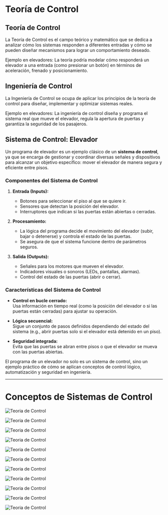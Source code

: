 # Teoría de Control

## Teoría de Control
La Teoría de Control es el campo teórico y matemático que se dedica a analizar cómo los sistemas responden a diferentes entradas y cómo se pueden diseñar mecanismos para lograr un comportamiento deseado.

Ejemplo en elevadores: La teoría podría modelar cómo responderá un elevador a una entrada (como presionar un botón) en términos de aceleración, frenado y posicionamiento.

## Ingeniería de Control
La Ingeniería de Control se ocupa de aplicar los principios de la teoría de control para diseñar, implementar y optimizar sistemas reales.

Ejemplo en elevadores: La ingeniería de control diseña y programa el sistema real que mueve el elevador, regula la apertura de puertas y garantiza la seguridad de los pasajeros.

## Sistema de Control: Elevador 

Un programa de elevador es un ejemplo clásico de un **sistema de control**, ya que se encarga de gestionar y coordinar diversas señales y dispositivos para alcanzar un objetivo específico: mover el elevador de manera segura y eficiente entre pisos.

### Componentes del Sistema de Control

1. **Entrada (Inputs):**
   - Botones para seleccionar el piso al que se quiere ir.  
   - Sensores que detectan la posición del elevador.  
   - Interruptores que indican si las puertas están abiertas o cerradas.  

2. **Procesamiento:**
   - La lógica del programa decide el movimiento del elevador (subir, bajar o detenerse) y controla el estado de las puertas.  
   - Se asegura de que el sistema funcione dentro de parámetros seguros.

3. **Salida (Outputs):**
   - Señales para los motores que mueven el elevador.  
   - Indicadores visuales o sonoros (LEDs, pantallas, alarmas).  
   - Control del estado de las puertas (abrir o cerrar).  

### Características del Sistema de Control

- **Control en bucle cerrado:**  
   Usa información en tiempo real (como la posición del elevador o si las puertas están cerradas) para ajustar su operación.  

- **Lógica secuencial:**  
   Sigue un conjunto de pasos definidos dependiendo del estado del sistema (e.g., abrir puertas solo si el elevador está detenido en un piso).

- **Seguridad integrada:**  
   Evita que las puertas se abran entre pisos o que el elevador se mueva con las puertas abiertas.


El programa de un elevador no solo es un sistema de control, sino un ejemplo práctico de cómo se aplican conceptos de control lógico, automatización y seguridad en ingeniería.

___

# Conceptos de Sistemas de Control

![Teoria de Control](./images/Control-1.png "Sistemas de Control")

![Teoria de Control](./images/Control-2.png "Sistemas de Control")

![Teoria de Control](./images/Control-3.png "Sistemas de Control")

![Teoria de Control](./images/Control-4.png "Sistemas de Control")

![Teoria de Control](./images/Control-5.png "Sistemas de Control")

![Teoria de Control](./images/Control-6.png "Sistemas de Control")

![Teoria de Control](./images/Control-7.png "Sistemas de Control")

![Teoria de Control](./images/Control-8.png "Sistemas de Control")

![Teoria de Control](./images/Control-9.png "Sistemas de Control")

![Teoria de Control](./images/Control-10.png "Sistemas de Control")

![Teoria de Control](./images/Control-11.png "Sistemas de Control")




